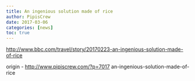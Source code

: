 ```yaml
---
title: An ingenious solution made of rice
author: PipisCrew
date: 2017-03-06
categories: [news]
toc: true
---
```


http://www.bbc.com/travel/story/20170223-an-ingenious-solution-made-of-rice

origin - http://www.pipiscrew.com/?p=7017 an-ingenious-solution-made-of-rice